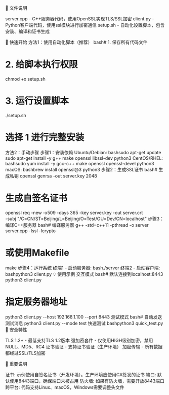 📁 文件说明

server.cpp - C++服务器代码，使用OpenSSL实现TLS/SSL加密
client.py - Python客户端代码，使用ssl模块进行加密通信
setup.sh - 自动化设置脚本，包含安装、编译和证书生成

🚀 快速开始
方法1：使用自动化脚本（推荐）
bash# 1. 保存所有代码文件
# 2. 给脚本执行权限
chmod +x setup.sh

# 3. 运行设置脚本
./setup.sh

# 选择 1 进行完整安装
方法2：手动步骤
步骤1：安装依赖
Ubuntu/Debian:
bashsudo apt-get update
sudo apt-get install -y g++ make openssl libssl-dev python3
CentOS/RHEL:
bashsudo yum install -y gcc-c++ make openssl openssl-devel python3
macOS:
bashbrew install openssl@3 python3
步骤2：生成SSL证书
bash# 生成私钥
openssl genrsa -out server.key 2048

# 生成自签名证书
openssl req -new -x509 -days 365 -key server.key -out server.crt \
  -subj "/C=CN/ST=Beijing/L=Beijing/O=Test/OU=Dev/CN=localhost"
步骤3：编译C++服务器
bash# 编译服务器
g++ -std=c++11 -pthread -o server server.cpp -lssl -lcrypto

# 或使用Makefile
make
步骤4：运行系统
终端1 - 启动服务器:
bash./server
终端2 - 启动客户端:
bashpython3 client.py
💡 使用示例
交互模式
bash# 默认连接到localhost:8443
python3 client.py

# 指定服务器地址
python3 client.py --host 192.168.1.100 --port 8443
测试模式
bash# 自动发送测试消息
python3 client.py --mode test
快速测试
bashpython3 quick_test.py
🔐 安全特性

TLS 1.2+ - 最低支持TLS 1.2版本
强加密套件 - 仅使用HIGH级别加密，禁用NULL、MD5、RC4
证书验证 - 支持证书验证（生产环境）
加密传输 - 所有数据都经过SSL/TLS加密

📝 重要说明

证书: 示例使用自签名证书（开发环境）。生产环境应使用CA签发的证书
端口: 默认使用8443端口，确保端口未被占用
防火墙: 如果有防火墙，需要开放8443端口
跨平台: 代码支持Linux、macOS，Windows需要调整头文件
